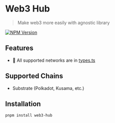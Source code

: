 # Web3 Hub
> Make web3 more easily with agnostic library

[![NPM Version][npm-image]][npm-url]
<!-- [![Downloads Stats][npm-downloads]][npm-url] -->

## Features

- 🔌 All supported networks are in [types.ts](https://github.com/klever-io/web3-hub/blob/main/src/types.ts)

## Supported Chains

- Substrate (Polkadot, Kusama, etc.)

## Installation

```bash
pnpm install web3-hub
```

<!-- Markdown link & img dfn's -->
[npm-image]: https://img.shields.io/npm/v/web3-hub.svg
[npm-url]: https://www.npmjs.org/package/web3-hub
[npm-downloads]: https://img.shields.io/npm/dm/web3-hub.svg